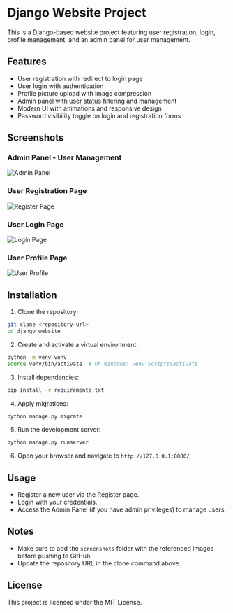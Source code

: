 # Django Website Project

This is a Django-based website project featuring user registration, login, profile management, and an admin panel for user management.

## Features

- User registration with redirect to login page
- User login with authentication
- Profile picture upload with image compression
- Admin panel with user status filtering and management
- Modern UI with animations and responsive design
- Password visibility toggle on login and registration forms

## Screenshots

### Admin Panel - User Management

![Admin Panel](django_website/Asset/admin.png)

### User Registration Page

![Register Page](django_website/Asset/register.png)

### User Login Page

![Login Page](django_website/Asset/login.png)

### User Profile Page

![User Profile](django_website/Asset/user.png)

## Installation

1. Clone the repository:

```bash
git clone <repository-url>
cd django_website
```

2. Create and activate a virtual environment:

```bash
python -m venv venv
source venv/bin/activate  # On Windows: venv\Scripts\activate
```

3. Install dependencies:

```bash
pip install -r requirements.txt
```

4. Apply migrations:

```bash
python manage.py migrate
```

5. Run the development server:

```bash
python manage.py runserver
```

6. Open your browser and navigate to `http://127.0.0.1:8000/`

## Usage

- Register a new user via the Register page.
- Login with your credentials.
- Access the Admin Panel (if you have admin privileges) to manage users.

## Notes

- Make sure to add the `screenshots` folder with the referenced images before pushing to GitHub.
- Update the repository URL in the clone command above.

## License

This project is licensed under the MIT License.
